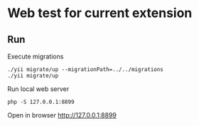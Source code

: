 Web test for current extension
==============================

Run
---

Execute migrations
```
./yii migrate/up --migrationPath=../../migrations
./yii migrate/up
```

Run local web server
```
php -S 127.0.0.1:8899
```

Open in browser http://127.0.0.1:8899